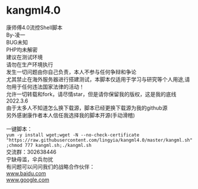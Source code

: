# kangml4.0
康师傅4.0流控Shell脚本<br>
By-凌一<br>
BUG未知<br>
PHP均未解密<br>
建议在测试环境<br>
请勿在生产环境执行<br>
发生一切问题由你自己负责，本人不参与任何争辩和争论<br>
尤其禁止在海外服务器进行搭建测试，本脚本仅适用于学习与研究等个人用途,请勿用于任何违法国家法律的活动！<br>
允许一切转载和fork，请尽情star，但是请你保留我的版权，这是我的底线<br>
2022.3.6<br>
由于太多人不知道怎么换下载源，脚本已经更换下载源为我的github源<br>
另外感谢康作者本人信任我选择我的脚本开源(手动滑稽)<br>
<br>
一键脚本：<br>
`yum -y install wget;wget -N --no-check-certificate "https://raw.githubusercontent.com/lingyia/kangml4.0/master/kangml.sh";chmod 777 kangml.sh;./kangml.sh`
<br>
交流群：302638446<br>
宁缺毋滥，伞兵勿扰<br>
有问题可以问问我们的战略合作伙伴：<br>
www.baidu.com<br>
www.google.com<br>
